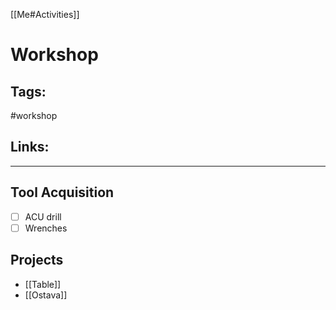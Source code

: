 [[Me#Activities]]

# Workshop

## Tags:
#workshop

## Links:

---

## Tool Acquisition
- [ ] ACU drill
- [ ] Wrenches

## Projects
- [[Table]]
- [[Ostava]]

